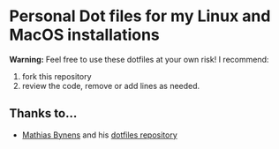 # Personal Dot files for my Linux and MacOS installations

**Warning:** Feel free to use these dotfiles at your own risk! I recommend:
1) fork this repository
1) review the code, remove or add lines as needed.

## Thanks to…

* [Mathias Bynens](https://mathiasbynens.be/) and his [dotfiles repository](https://github.com/mathiasbynens/dotfiles)
